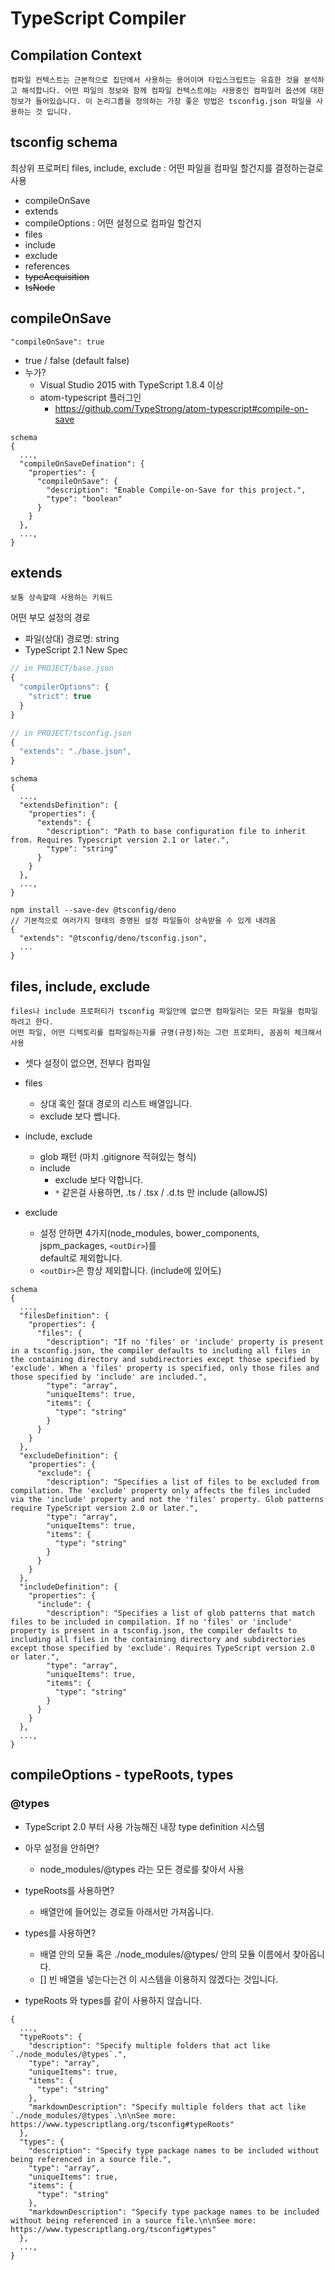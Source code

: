 # TypeScript Compiler

## Compilation Context
    컴파일 컨텍스트는 근본적으로 집단에서 사용하는 용어이며 타입스크립트는 유효한 것을 분석하고 해석합니다. 어떤 파일의 정보와 함께 컴파일 컨텍스트에는 사용중인 컴파일러 옵션에 대한 정보가 들어있습니다. 이 논리그룹을 정의하는 가장 좋은 방법은 tsconfig.json 파일을 사용하는 것 입니다. 

## tsconfig schema

최상위 프로퍼티
files, include, exclude : 어떤 파일을 컴파일 할건지를 결정하는걸로 사용
- compileOnSave
- extends
- compileOptions : 어떤 설정으로 컴파일 할건지
- files
- include      
- exclude
- references
- ~~typeAcquisition~~
- ~~tsNode~~

## compileOnSave

    "compileOnSave": true 

- true / false (default false)
- 누가?
  - Visual Studio 2015 with TypeScript 1.8.4 이상
  - atom-typescript 플러그인
    - https://github.com/TypeStrong/atom-typescript#compile-on-save

```
schema
{
  ...,
  "compileOnSaveDefination": {
    "properties": {
      "compileOnSave": {
        "description": "Enable Compile-on-Save for this project.",
        "type": "boolean"
      }
    }
  },
  ...,
}
```

## extends
    보통 상속할때 사용하는 키워드
    
어떤 부모 설정의 경로
- 파일(상대) 경로명: string
- TypeScript 2.1 New Spec

```ts
// in PROJECT/base.json
{
  "compilerOptions": {
    "strict": true
  }
}

// in PROJECT/tsconfig.json
{
  "extends": "./base.json",
}
```

```
schema
{
  ...,
  "extendsDefinition": {
    "properties": {
      "extends": {
        "description": "Path to base configuration file to inherit from. Requires Typescript version 2.1 or later.",
        "type": "string"
      }
    }
  },
  ...,
}
```

    npm install --save-dev @tsconfig/deno
    // 기본적으로 여러가지 형태의 증명된 설정 파일들이 상속받을 수 있게 내려옴
    {
      "extends": "@tsconfig/deno/tsconfig.json",
      ...
    }

## files, include, exclude

    files나 include 프로퍼티가 tsconfig 파일안에 없으면 컴파일러는 모든 파일을 컴파일 하려고 한다.
    어떤 파일, 어떤 디렉토리를 컴파일하는지를 규명(규정)하는 그런 프로퍼티, 꼼꼼히 체크해서 사용

- 셋다 설정이 없으면, 전부다 컴파일
- files
  - 상대 혹인 절대 경로의 리스트 배열입니다.
  - exclude 보다 쎕니다.
- include, exclude
  - glob 패턴 (마치 .gitignore 적혀있는 형식)
  - include
    - exclude 보다 약합니다.
    - `*` 같은걸 사용하면, .ts / .tsx / .d.ts 만 include (allowJS)

- exclude
  - 설정 안하면 4가지(node_modules, bower_components, jspm_packages, `<outDir>`)를 <br />
  default로 제외합니다.
  - `<outDir>`은 항상 제외합니다. (include에 있어도)

```
schema
{
  ...,
  "filesDefinition": {
    "properties": {
      "files": {
        "description": "If no 'files' or 'include' property is present in a tsconfig.json, the compiler defaults to including all files in the containing directory and subdirectories except those specified by 'exclude'. When a 'files' property is specified, only those files and those specified by 'include' are included.",
        "type": "array",
        "uniqueItems": true,
        "items": {
          "type": "string"
        }
      }
    }
  },
  "excludeDefinition": {
    "properties": {
      "exclude": {
        "description": "Specifies a list of files to be excluded from compilation. The 'exclude' property only affects the files included via the 'include' property and not the 'files' property. Glob patterns require TypeScript version 2.0 or later.",
        "type": "array",
        "uniqueItems": true,
        "items": {
          "type": "string"
        }
      }
    }
  },
  "includeDefinition": {
    "properties": {
      "include": {
        "description": "Specifies a list of glob patterns that match files to be included in compilation. If no 'files' or 'include' property is present in a tsconfig.json, the compiler defaults to including all files in the containing directory and subdirectories except those specified by 'exclude'. Requires TypeScript version 2.0 or later.",
        "type": "array",
        "uniqueItems": true,
        "items": {
          "type": "string"
        }
      }
    }
  },
  ...,
}
```

## compileOptions - typeRoots, types

### @types
- TypeScript 2.0 부터 사용 가능해진 내장 type definition 시스템
- 아무 설정을 안하면?
  - node_modules/@types 라는 모든 경로를 찾아서 사용
- typeRoots를 사용하면?
  - 배열안에 들어있는 경로들 아래서만 가져옵니다.
- types를 사용하면?
  - 배열 안의 모듈 혹은 ./node_modules/@types/ 안의 모듈 이름에서 찾아옵니다.
  - [] 빈 배열을 넣는다는건 이 시스템을 이용하지 않겠다는 것입니다.
  
- typeRoots 와 types를 같이 사용하지 않습니다.

```
{
  ...,
  "typeRoots": {
    "description": "Specify multiple folders that act like `./node_modules/@types`.",
    "type": "array",
    "uniqueItems": true,
    "items": {
      "type": "string"
    },
    "markdownDescription": "Specify multiple folders that act like `./node_modules/@types`.\n\nSee more: https://www.typescriptlang.org/tsconfig#typeRoots"
  },
  "types": {
    "description": "Specify type package names to be included without being referenced in a source file.",
    "type": "array",
    "uniqueItems": true,
    "items": {
      "type": "string"
    },
    "markdownDescription": "Specify type package names to be included without being referenced in a source file.\n\nSee more: https://www.typescriptlang.org/tsconfig#types"
  },
  ...,
}
```